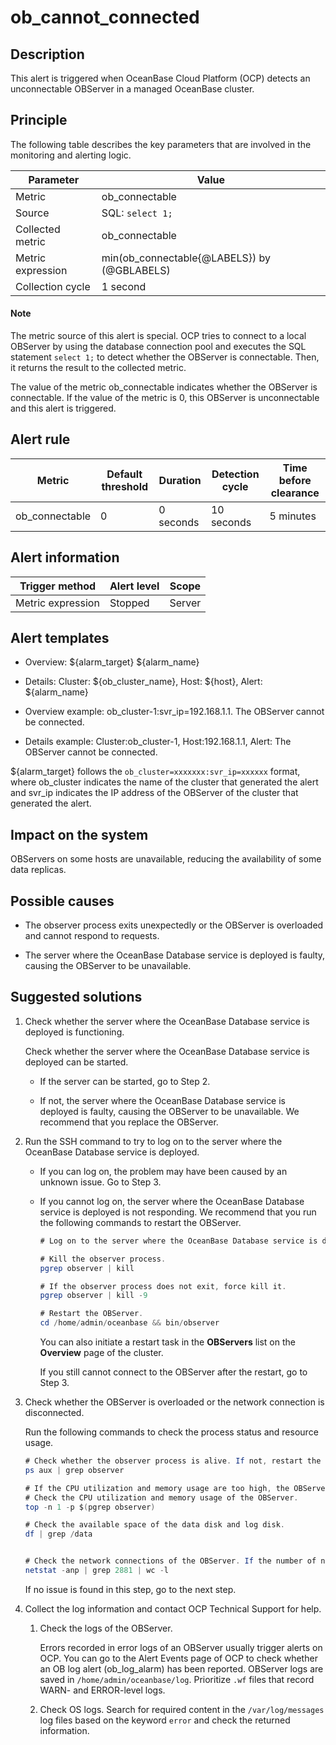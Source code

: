 ob_cannot_connected
========================================

**Description**
------------------------------------

This alert is triggered when OceanBase Cloud Platform (OCP) detects an unconnectable OBServer in a managed OceanBase cluster.

Principle
------------------------------

The following table describes the key parameters that are involved in the monitoring and alerting logic.

|     Parameter     |                    Value                    |
|-------------------|---------------------------------------------|
| Metric            | ob_connectable                              |
| Source            | SQL: `select 1;`                            |
| Collected metric  | ob_connectable                              |
| Metric expression | min(ob_connectable{@LABELS}) by (@GBLABELS) |
| Collection cycle  | 1 second                                    |

  <main id="notice" type='explain'>
    <h4>Note</h4>
    <p>The metric source of this alert is special. OCP tries to connect to a local OBServer by using the database connection pool and executes the SQL statement <code>select 1;</code> to detect whether the OBServer is connectable. Then, it returns the result to the collected metric.</p>
  </main>

The value of the metric ob_connectable indicates whether the OBServer is connectable. If the value of the metric is 0, this OBServer is unconnectable and this alert is triggered.

## Alert rule

|     Metric     | Default threshold | Duration  |      Detection cycle       | Time before clearance |
|----------------|-------------------|-----------|----------------------------|-----------------------|
| ob_connectable | 0                 | 0 seconds | 10 seconds | 5 minutes             |

## Alert information

|  Trigger method   | Alert level | Scope  |
|-------------------|-------------|--------|
| Metric expression | Stopped     | Server |

## Alert templates

* Overview: \${alarm_target} ${alarm_name}

* Details: Cluster: \${ob_cluster_name}, Host: \${host}, Alert: \${alarm_name}

* Overview example: ob_cluster-1:svr_ip=192.168.1.1. The OBServer cannot be connected.

* Details example: Cluster:ob_cluster-1, Host:192.168.1.1, Alert: The OBServer cannot be connected.

${alarm_target} follows the `ob_cluster=xxxxxxx:svr_ip=xxxxxx` format, where ob_cluster indicates the name of the cluster that generated the alert and svr_ip indicates the IP address of the OBServer of the cluster that generated the alert.

## Impact on the system

OBServers on some hosts are unavailable, reducing the availability of some data replicas.

**Possible causes**
----------------------------------------

* The observer process exits unexpectedly or the OBServer is overloaded and cannot respond to requests.

* The server where the OceanBase Database service is deployed is faulty, causing the OBServer to be unavailable.

**Suggested solutions**
--------------------------------------------

1. Check whether the server where the OceanBase Database service is deployed is functioning.

   Check whether the server where the OceanBase Database service is deployed can be started.
   * If the server can be started, go to Step 2.

   * If not, the server where the OceanBase Database service is deployed is faulty, causing the OBServer to be unavailable. We recommend that you replace the OBServer.

2. Run the SSH command to try to log on to the server where the OceanBase Database service is deployed.

   * If you can log on, the problem may have been caused by an unknown issue. Go to Step 3.

   * If you cannot log on, the server where the OceanBase Database service is deployed is not responding. We recommend that you run the following commands to restart the OBServer.

     ```java
     # Log on to the server where the OceanBase Database service is deployed as the administrator.
     
     # Kill the observer process.
     pgrep observer | kill
     
     # If the observer process does not exit, force kill it.
     pgrep observer | kill -9
     
     # Restart the OBServer.
     cd /home/admin/oceanbase && bin/observer
     ```

     You can also initiate a restart task in the **OBServers** list on the **Overview** page of the cluster.

     If you still cannot connect to the OBServer after the restart, go to Step 3.

3. Check whether the OBServer is overloaded or the network connection is disconnected.

   Run the following commands to check the process status and resource usage.

   ```java
   # Check whether the observer process is alive. If not, restart the observer process. 
   ps aux | grep observer
   
   # If the CPU utilization and memory usage are too high, the OBServer may be malfunctioning. 
   # Check the CPU utilization and memory usage of the OBServer. 
   top -n 1 -p $(pgrep observer)
   
   # Check the available space of the data disk and log disk. 
   df | grep /data
   
   
   # Check the network connections of the OBServer. If the number of network connections is 0, a network failure may have occurred. 
   netstat -anp | grep 2881 | wc -l
   ```

   If no issue is found in this step, go to the next step.

4. Collect the log information and contact OCP Technical Support for help.

   1. Check the logs of the OBServer.

      Errors recorded in error logs of an OBServer usually trigger alerts on OCP. You can go to the Alert Events page of OCP to check whether an OB log alert (ob_log_alarm) has been reported. OBServer logs are saved in `/home/admin/oceanbase/log`. Prioritize `.wf` files that record WARN- and ERROR-level logs.

   2. Check OS logs. Search for required content in the `/var/log/messages` log files based on the keyword `error` and check the returned information.
